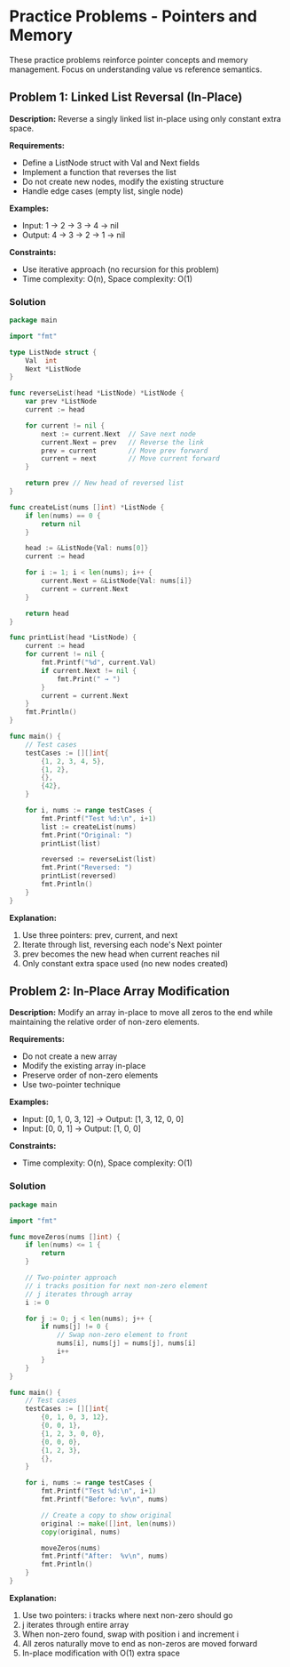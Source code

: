 # Practice Problems - Pointers and Memory

These practice problems reinforce pointer concepts and memory management. Focus on understanding value vs reference semantics.

## Problem 1: Linked List Reversal (In-Place)

**Description:** Reverse a singly linked list in-place using only constant extra space.

**Requirements:**
- Define a ListNode struct with Val and Next fields
- Implement a function that reverses the list
- Do not create new nodes, modify the existing structure
- Handle edge cases (empty list, single node)

**Examples:**
- Input: 1 → 2 → 3 → 4 → nil
- Output: 4 → 3 → 2 → 1 → nil

**Constraints:**
- Use iterative approach (no recursion for this problem)
- Time complexity: O(n), Space complexity: O(1)

### Solution

```go
package main

import "fmt"

type ListNode struct {
	Val  int
	Next *ListNode
}

func reverseList(head *ListNode) *ListNode {
	var prev *ListNode
	current := head

	for current != nil {
		next := current.Next  // Save next node
		current.Next = prev   // Reverse the link
		prev = current        // Move prev forward
		current = next        // Move current forward
	}

	return prev // New head of reversed list
}

func createList(nums []int) *ListNode {
	if len(nums) == 0 {
		return nil
	}

	head := &ListNode{Val: nums[0]}
	current := head

	for i := 1; i < len(nums); i++ {
		current.Next = &ListNode{Val: nums[i]}
		current = current.Next
	}

	return head
}

func printList(head *ListNode) {
	current := head
	for current != nil {
		fmt.Printf("%d", current.Val)
		if current.Next != nil {
			fmt.Print(" → ")
		}
		current = current.Next
	}
	fmt.Println()
}

func main() {
	// Test cases
	testCases := [][]int{
		{1, 2, 3, 4, 5},
		{1, 2},
		{},
		{42},
	}

	for i, nums := range testCases {
		fmt.Printf("Test %d:\n", i+1)
		list := createList(nums)
		fmt.Print("Original: ")
		printList(list)

		reversed := reverseList(list)
		fmt.Print("Reversed: ")
		printList(reversed)
		fmt.Println()
	}
}
```

**Explanation:**
1. Use three pointers: prev, current, and next
2. Iterate through list, reversing each node's Next pointer
3. prev becomes the new head when current reaches nil
4. Only constant extra space used (no new nodes created)

## Problem 2: In-Place Array Modification

**Description:** Modify an array in-place to move all zeros to the end while maintaining the relative order of non-zero elements.

**Requirements:**
- Do not create a new array
- Modify the existing array in-place
- Preserve order of non-zero elements
- Use two-pointer technique

**Examples:**
- Input: [0, 1, 0, 3, 12] → Output: [1, 3, 12, 0, 0]
- Input: [0, 0, 1] → Output: [1, 0, 0]

**Constraints:**
- Time complexity: O(n), Space complexity: O(1)

### Solution

```go
package main

import "fmt"

func moveZeros(nums []int) {
	if len(nums) <= 1 {
		return
	}

	// Two-pointer approach
	// i tracks position for next non-zero element
	// j iterates through array
	i := 0

	for j := 0; j < len(nums); j++ {
		if nums[j] != 0 {
			// Swap non-zero element to front
			nums[i], nums[j] = nums[j], nums[i]
			i++
		}
	}
}

func main() {
	// Test cases
	testCases := [][]int{
		{0, 1, 0, 3, 12},
		{0, 0, 1},
		{1, 2, 3, 0, 0},
		{0, 0, 0},
		{1, 2, 3},
		{},
	}

	for i, nums := range testCases {
		fmt.Printf("Test %d:\n", i+1)
		fmt.Printf("Before: %v\n", nums)

		// Create a copy to show original
		original := make([]int, len(nums))
		copy(original, nums)

		moveZeros(nums)
		fmt.Printf("After:  %v\n", nums)
		fmt.Println()
	}
}
```

**Explanation:**
1. Use two pointers: i tracks where next non-zero should go
2. j iterates through entire array
3. When non-zero found, swap with position i and increment i
4. All zeros naturally move to end as non-zeros are moved forward
5. In-place modification with O(1) extra space